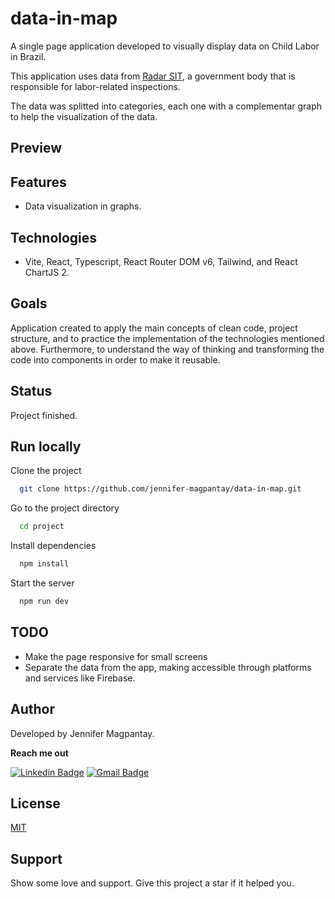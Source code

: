 # data-in-map

A single page application developed to visually display data on Child Labor in Brazil.

This application uses data from [Radar SIT](https://sit.trabalho.gov.br/radar/), a government body that is responsible for labor-related inspections.

The data was splitted into categories, each one with a complementar graph to help the visualization of the data.

## Preview


## Features

- Data visualization in graphs.

## Technologies

- Vite, React, Typescript, React Router DOM v6, Tailwind, and React ChartJS 2.

## Goals

Application created to apply the main concepts of clean code, project structure, and to practice the implementation of the technologies mentioned above. Furthermore, to understand the way of thinking and transforming the code into components in order to make it reusable.

## Status

Project finished.

## Run locally

Clone the project

```bash
  git clone https://github.com/jennifer-magpantay/data-in-map.git
```

Go to the project directory

```bash
  cd project
```

Install dependencies

```bash
  npm install
```

Start the server

```bash
  npm run dev
```

## TODO

- Make the page responsive for small screens
- Separate the data from the app, making accessible through platforms and services like Firebase.

## Author

Developed by Jennifer Magpantay.

**Reach me out**

[![Linkedin Badge](https://img.shields.io/badge/-Jennifer-blue?style=flat-square&logo=Linkedin&logoColor=white&link=https://www.linkedin.com/in/jennifermagpantay/)](https://www.linkedin.com/in/jennifermagpantay/) [![Gmail Badge](https://img.shields.io/badge/-jennifer.magpantay@gmail.com-c14438?style=flat-square&logo=Gmail&logoColor=white&link=mailto:jennifer.magpantay@gmail.com)](mailto:jennifer.magpantay@gmail.com)

## License

[MIT](https://choosealicense.com/licenses/mit/)

## Support

Show some love and support. Give this project a star if it helped you.
